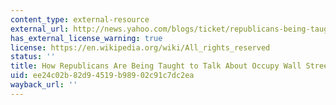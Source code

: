 ```yaml
---
content_type: external-resource
external_url: http://news.yahoo.com/blogs/ticket/republicans-being-taught-talk-occupy-wall-street-133707949.html
has_external_license_warning: true
license: https://en.wikipedia.org/wiki/All_rights_reserved
status: ''
title: How Republicans Are Being Taught to Talk About Occupy Wall Street
uid: ee24c02b-82d9-4519-b989-02c91c7dc2ea
wayback_url: ''
---
```

